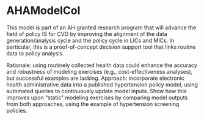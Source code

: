# AHAModelCol

This model is part of an AH granted research program that will advance the field of policy IS for CVD by
improving the alignment of the data generation/analysis cycle and the policy cycle in LICs and MICs.
In particular, this is a proof-of-concept decision support tool that links routine data to policy analysis.

Rationale: using routinely collected health data could enhance the accuracy and robustness of modeling
exercises (e.g., cost-effectiveness analyses), but successful examples are lacking. Approach: incorporate
electronic health administrative data into a published hypertension policy model, using automated queries to
continuously update model inputs. Show how this improves upon “static” modeling exercises by comparing
model outputs from both approaches, using the example of hypertension screening policies.
